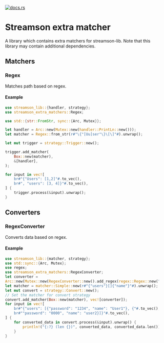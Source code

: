 [![docs.rs](https://docs.rs/streamson-extra-matchers/badge.svg)](https://docs.rs/streamson-extra-matchers)

# Streamson extra matcher

A library which contains extra matchers for streamson-lib.
Note that this library may contain additional dependencies.

## Matchers

### Regex
Matches path based on regex.

#### Example
```rust
use streamson_lib::{handler, strategy};
use streamson_extra_matchers::Regex;

use std::{str::FromStr, sync::{Arc, Mutex}};

let handler = Arc::new(Mutex::new(handler::PrintLn::new()));
let matcher = Regex::from_str(r#"\{"[Uu]ser"\}\[\]"#).unwrap();

let mut trigger = strategy::Trigger::new();

trigger.add_matcher(
    Box::new(matcher),
    &[handler],
);

for input in vec![
    br#"{"Users": [1,2]"#.to_vec(),
    br#", "users": [3, 4]}"#.to_vec(),
] {
    trigger.process(&input).unwrap();
}
```

##  Converters

### RegexConverter
Converts data based on regex.

#### Example
```rust
use streamson_lib::{matcher, strategy};
use std::sync::{Arc, Mutex};
use regex;
use streamson_extra_matchers::RegexConverter;
let converter =
Arc::new(Mutex::new(RegexConverter::new().add_regex(regex::Regex::new("User").unwrap(), "user".to_string(), 0)));
let matcher = matcher::Simple::new(r#"{"users"}[]{"name"}"#).unwrap();
let mut convert = strategy::Convert::new();
// Set the matcher for convert strategy
convert.add_matcher(Box::new(matcher), vec![converter]);
for input in vec![
    br#"{"users": [{"password": "1234", "name": "User1"}, {"#.to_vec(),
    br#""password": "0000", "name": "user2}]}"#.to_vec(),
] {
    for converted_data in convert.process(&input).unwrap() {
        println!("{:?} (len {})", converted_data, converted_data.len());
    }
}
```
